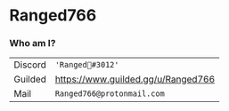 # Ranged766
### Who am I?
|||
|-|-|
|Discord|`'Ranged🍉#3012'`
|Guilded|https://www.guilded.gg/u/Ranged766
|Mail|`Ranged766@protonmail.com`


